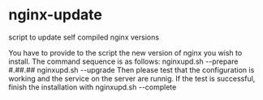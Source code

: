 # nginx-update
script to update self compiled nginx versions

You have to provide to the script the new version of nginx you wish to install. The command sequence is as follows:
nginxupd.sh --prepare #.##.##
nginxupd.sh --upgrade
Then please test that the configuration is working and the service on the server are runnig.
If the test is successful, finish the installation with
nginxupd.sh --complete